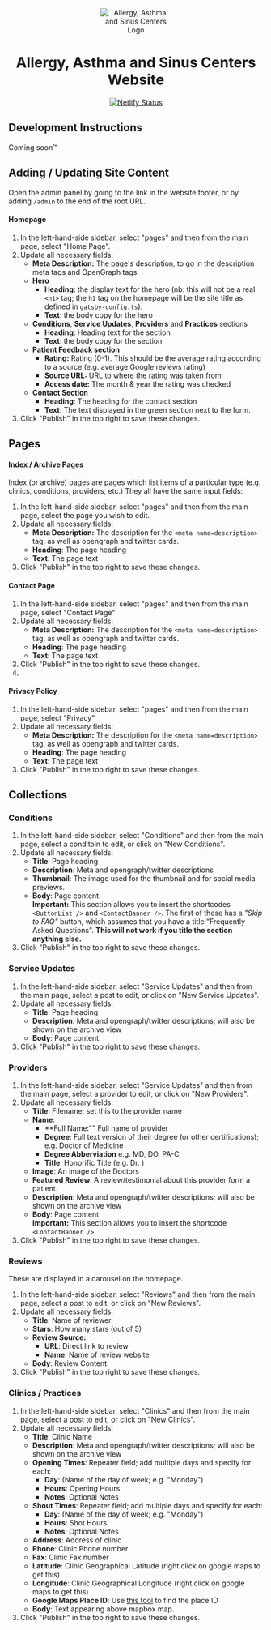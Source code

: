 <div style="text-align: center">
   <div style="width: 10em; height: auto; margin: 1rem auto;">

![Allergy, Asthma and Sinus Centers Logo](https://new.aascmed.com/assets/favicon/favicon.svg)

   </div>
  
  # Allergy, Asthma and Sinus Centers Website
  [![Netlify Status](https://api.netlify.com/api/v1/badges/8aff015c-4beb-4c18-968b-e8bb93ab42b5/deploy-status)](https://app.netlify.com/sites/aascmed/deploys)
</div>

## Development Instructions

Coming soon&trade;

## Adding / Updating Site Content

Open the admin panel by going to the link in the website footer, or by adding `/admin` to the end of the root URL.

#### Homepage
1. In the left-hand-side sidebar, select "pages" and then from the main page, select "Home Page".
2. Update all necessary fields:
   - **Meta Description:** The page's description, to go in the description meta tags and OpenGraph tags.
   - **Hero**
     - **Heading**: the display text for the hero (nb: this will not be a real `<h1>` tag; the `h1` tag on the homepage will be the site title as defined in `gatsby-config.ts`).
     - **Text**: the body copy for the hero
   - **Conditions**, **Service Updates**, **Providers** and **Practices** sections 
     - **Heading**: Heading text for the section
     - **Text**: the body copy for the section
   - **Patient Feedback section**
     - **Rating:** Rating (0-1). This should be the average rating according to a source (e.g. average Google reviews rating)
     - **Source URL:** URL to where the rating was taken from
     - **Access date:** The month & year the rating was checked
   - **Contact Section**
     - **Heading**: The heading for the contact section
     - **Text**: The text displayed in the green section next to the form.
3. Click "Publish" in the top right to save these changes.

## Pages
#### Index / Archive Pages
Index (or archive) pages are pages which list items of a particular type (e.g. clinics, conditions, providers, etc.) They all have the same input fields:

1. In the left-hand-side sidebar, select "pages" and then from the main page, select the page you wish to edit.
2. Update all necessary fields:
   - **Meta Description:** The description for the `<meta name=description>` tag, as well as opengraph and twitter cards.
   - **Heading**: The page heading
   - **Text**: The page text
3. Click "Publish" in the top right to save these changes.

#### Contact Page
1. In the left-hand-side sidebar, select "pages" and then from the main page, select "Contact Page"
2. Update all necessary fields:
   - **Meta Description:** The description for the `<meta name=description>` tag, as well as opengraph and twitter cards.
   - **Heading**: The page heading
   - **Text**: The page text
3. Click "Publish" in the top right to save these changes.
4. 
#### Privacy Policy
1. In the left-hand-side sidebar, select "pages" and then from the main page, select "Privacy"
2. Update all necessary fields:
   - **Meta Description:** The description for the `<meta name=description>` tag, as well as opengraph and twitter cards.
   - **Heading**: The page heading
   - **Text**: The page text
3. Click "Publish" in the top right to save these changes.

## Collections

### Conditions
1. In the left-hand-side sidebar, select "Conditions" and then from the main page, select a conditoin to edit, or click on "New Conditions".
2. Update all necessary fields:
   -  **Title**: Page heading
   -  **Description**: Meta and opengraph/twitter descriptions
   -  **Thumbnail**: The image used for the thumbnail and for social media previews.
   -  **Body**: Page content. <br/> **Important:** This section allows you to insert the shortcodes `<ButtonList />` and `<ContactBanner />`. The first of these has a *"Skip to FAQ"* button, which assumes that you have a title "Frequently Asked Questions". **This will not work if you title the section anything else.**
3. Click "Publish" in the top right to save these changes.

### Service Updates

1. In the left-hand-side sidebar, select "Service Updates" and then from the main page, select a post to edit, or click on "New Service Updates".
2. Update all necessary fields:
   -  **Title**: Page heading
   -  **Description**: Meta and opengraph/twitter descriptions; will also be shown on the archive view
   -  **Body**: Page content.
3. Click "Publish" in the top right to save these changes.


### Providers

1. In the left-hand-side sidebar, select "Service Updates" and then from the main page, select a provider to edit, or click on "New Providers".
2. Update all necessary fields:
   -  **Title**: Filename; set this to the provider name
   -  **Name**:
      -  **Full Name:"" Full name of provider
      -  **Degree**: Full text version of their degree (or other certifications); e.g. Doctor of Medicine
      -  **Degree Abberviation** e.g. MD, DO, PA-C
      -  **Title**: Honorific Title (e.g. Dr. )
   -  **Image**: An image of the Doctors
   -  **Featured Review**: A review/testimonial about this provider form a patient.
   -  **Description**: Meta and opengraph/twitter descriptions; will also be shown on the archive view
   -  **Body**: Page content. <br/> **Important:** This section allows you to insert the shortcode `<ContactBanner />`.
3. Click "Publish" in the top right to save these changes.

### Reviews

These are displayed in a carousel on the homepage.

1. In the left-hand-side sidebar, select "Reviews" and then from the main page, select a post to edit, or click on "New Reviews".
2. Update all necessary fields:
   -  **Title**: Name of reviewer
   -  **Stars**: How many stars (out of 5)
   -  **Review Source:**
      -  **URL**: Direct link to review
      -  **Name**: Name of review website
   -  **Body**: Review Content.
3. Click "Publish" in the top right to save these changes.


### Clinics / Practices

1. In the left-hand-side sidebar, select "Clinics" and then from the main page, select a post to edit, or click on "New Clinics".
2. Update all necessary fields:
   -  **Title**: Clinic Name
   -  **Description**: Meta and opengraph/twitter descriptions; will also be shown on the archive view
   -  **Opening Times**: Repeater field; add multiple days and specify for each:
      -  **Day**: (Name of the day of week; e.g. "Monday")
      -  **Hours**: Opening Hours
      -  **Notes**: Optional Notes 
   -  **Shout Times**: Repeater field; add multiple days and specify for each:
      -  **Day**: (Name of the day of week; e.g. "Monday")
      -  **Hours**: Shot Hours
      -  **Notes**: Optional Notes 
   -  **Address**: Address of clinic
   -  **Phone**: Clinic Phone number
   -  **Fax**: Clinic Fax number
   -  **Latitude**: Clinic Geographical Latitude (right click on google maps to get this)
   -  **Longitude**: Clinic Geographical Longitude (right click on google maps to get this)
   -  **Google Maps Place ID**: Use [this tool](https://developers.google.com/maps/documentation/javascript/examples/places-placeid-finder) to find the place ID
   -  **Body**: Text appearing above mapbox map.
3. Click "Publish" in the top right to save these changes.

